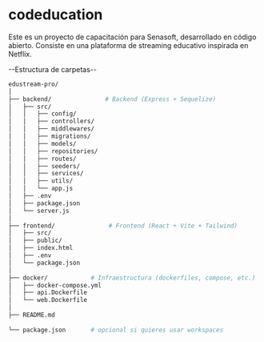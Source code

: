 # codeducation
Este es un proyecto de capacitación para Senasoft, desarrollado en código abierto. Consiste en una plataforma de streaming educativo inspirada en Netflix.


--Estructura de carpetas--


```bash
edustream-pro/
│
├── backend/               # Backend (Express + Sequelize)
│   ├── src/
│   │   ├── config/
│   │   ├── controllers/
│   │   ├── middlewares/
│   │   ├── migrations/
│   │   ├── models/
│   │   ├── repositories/
│   │   ├── routes/
│   │   ├── seeders/
│   │   ├── services/
│   │   ├── utils/
│   │   └── app.js
│   ├── .env
│   ├── package.json
│   └── server.js
│
├── frontend/               # Frontend (React + Vite + Tailwind)
│   ├── src/
│   ├── public/
│   ├── index.html
│   ├── .env
│   └── package.json
│
├── docker/            # Infraestructura (dockerfiles, compose, etc.)
│   ├── docker-compose.yml
│   ├── api.Dockerfile
│   └── web.Dockerfile
│
├── README.md
 
└── package.json       # opcional si quieres usar workspaces
```